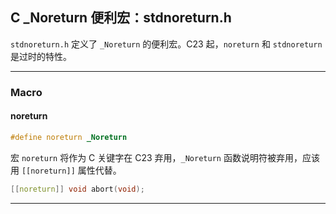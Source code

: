 ## C _Noreturn 便利宏：stdnoreturn.h

`stdnoreturn.h` 定义了 `_Noreturn` 的便利宏。C23 起，`noreturn` 和 `stdnoreturn` 是过时的特性。

---
### Macro

#### noreturn

```c
#define noreturn _Noreturn
```

宏 `noreturn` 将作为 C 关键字在 C23 弃用，`_Noreturn` 函数说明符被弃用，应该用 `[[noreturn]]` 属性代替。

```c
[[noreturn]] void abort(void);
```

---